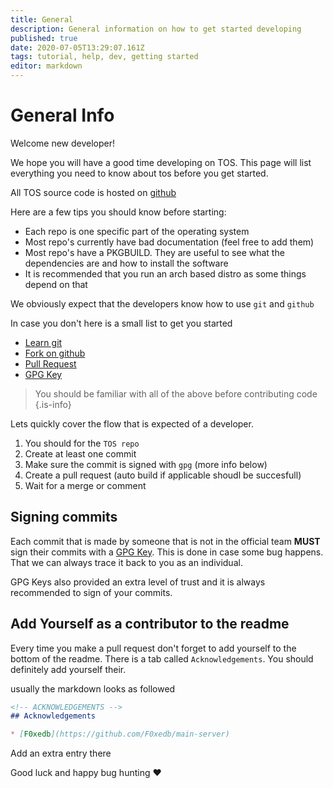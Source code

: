 ```yaml
---
title: General
description: General information on how to get started developing
published: true
date: 2020-07-05T13:29:07.161Z
tags: tutorial, help, dev, getting started
editor: markdown
---
```


# General Info

Welcome new developer!

We hope you will have a good time developing on TOS.
This page will list everything you need to know about tos before you get started.

All TOS source code is hosted on [github](https://github.com/ODEX-TOS)

Here are a few tips you should know before starting:

- Each repo is one specific part of the operating system
- Most repo's currently have bad documentation (feel free to add them)
- Most repo's have a PKGBUILD. They are useful to see what the dependencies are and how to install the software
- It is recommended that you run an arch based distro as some things depend on that

We obviously expect that the developers know how to use `git` and `github`

In case you don't here is a small list to get you started

- [Learn git](https://www.atlassian.com/git)
- [Fork on github](https://help.github.com/en/github/getting-started-with-github/fork-a-repo)
- [Pull Request](https://help.github.com/en/github/collaborating-with-issues-and-pull-requests/about-pull-requests)
- [GPG Key](https://help.github.com/en/github/authenticating-to-github/generating-a-new-gpg-key)

> You should be familiar with all of the above before contributing code
{.is-info}

Lets quickly cover the flow that is expected of a developer.

1. You should for the `TOS repo`
2. Create at least one commit
3. Make sure the commit is signed with `gpg` (more info below)
4. Create a pull request (auto build if applicable shoudl be succesfull)
5. Wait for a merge or comment

## Signing commits

Each commit that is made by someone that is not in the official team **MUST** sign their commits with a
[GPG Key](https://help.github.com/en/github/authenticating-to-github/generating-a-new-gpg-key).
This is done in case some bug happens. That we can always trace it back to you as an individual.

GPG Keys also provided an extra level of trust and it is always recommended to sign of your commits.

## Add Yourself as a contributor to the readme

Every time you make a pull request don't forget to add yourself to the bottom of the readme.
There is a tab called `Acknowledgements`. You should definitely add yourself their.

usually the markdown looks as followed

```md
<!-- ACKNOWLEDGEMENTS -->
## Acknowledgements

* [F0xedb](https://github.com/F0xedb/main-server)
```

Add an extra entry there

Good luck and happy bug hunting :heart:
